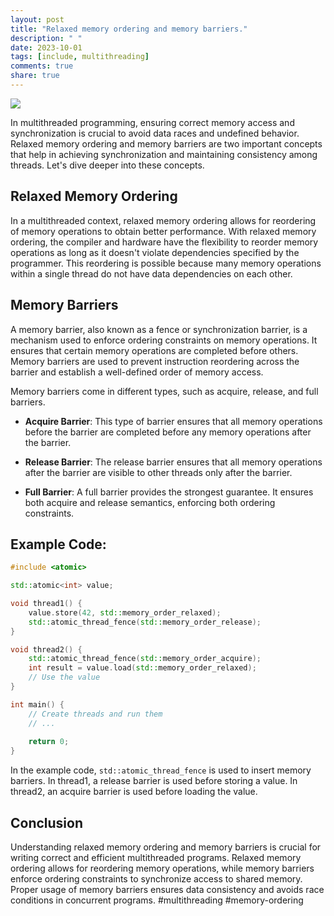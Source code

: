 ```yaml
---
layout: post
title: "Relaxed memory ordering and memory barriers."
description: " "
date: 2023-10-01
tags: [include, multithreading]
comments: true
share: true
---
```


![](https://example.com/memory-ordering.jpg)

In multithreaded programming, ensuring correct memory access and synchronization is crucial to avoid data races and undefined behavior. Relaxed memory ordering and memory barriers are two important concepts that help in achieving synchronization and maintaining consistency among threads. Let's dive deeper into these concepts.

## Relaxed Memory Ordering

In a multithreaded context, relaxed memory ordering allows for reordering of memory operations to obtain better performance. With relaxed memory ordering, the compiler and hardware have the flexibility to reorder memory operations as long as it doesn't violate dependencies specified by the programmer. This reordering is possible because many memory operations within a single thread do not have data dependencies on each other.

## Memory Barriers

A memory barrier, also known as a fence or synchronization barrier, is a mechanism used to enforce ordering constraints on memory operations. It ensures that certain memory operations are completed before others. Memory barriers are used to prevent instruction reordering across the barrier and establish a well-defined order of memory access.

Memory barriers come in different types, such as acquire, release, and full barriers.

- **Acquire Barrier**: This type of barrier ensures that all memory operations before the barrier are completed before any memory operations after the barrier.

- **Release Barrier**: The release barrier ensures that all memory operations after the barrier are visible to other threads only after the barrier.

- **Full Barrier**: A full barrier provides the strongest guarantee. It ensures both acquire and release semantics, enforcing both ordering constraints.

## Example Code:

```cpp
#include <atomic>

std::atomic<int> value;

void thread1() {
    value.store(42, std::memory_order_relaxed);
    std::atomic_thread_fence(std::memory_order_release);
}

void thread2() {
    std::atomic_thread_fence(std::memory_order_acquire);
    int result = value.load(std::memory_order_relaxed);
    // Use the value
}

int main() {
    // Create threads and run them
    // ...
    
    return 0;
}
```

In the example code, `std::atomic_thread_fence` is used to insert memory barriers. In thread1, a release barrier is used before storing a value. In thread2, an acquire barrier is used before loading the value.

## Conclusion

Understanding relaxed memory ordering and memory barriers is crucial for writing correct and efficient multithreaded programs. Relaxed memory ordering allows for reordering memory operations, while memory barriers enforce ordering constraints to synchronize access to shared memory. Proper usage of memory barriers ensures data consistency and avoids race conditions in concurrent programs. #multithreading #memory-ordering
